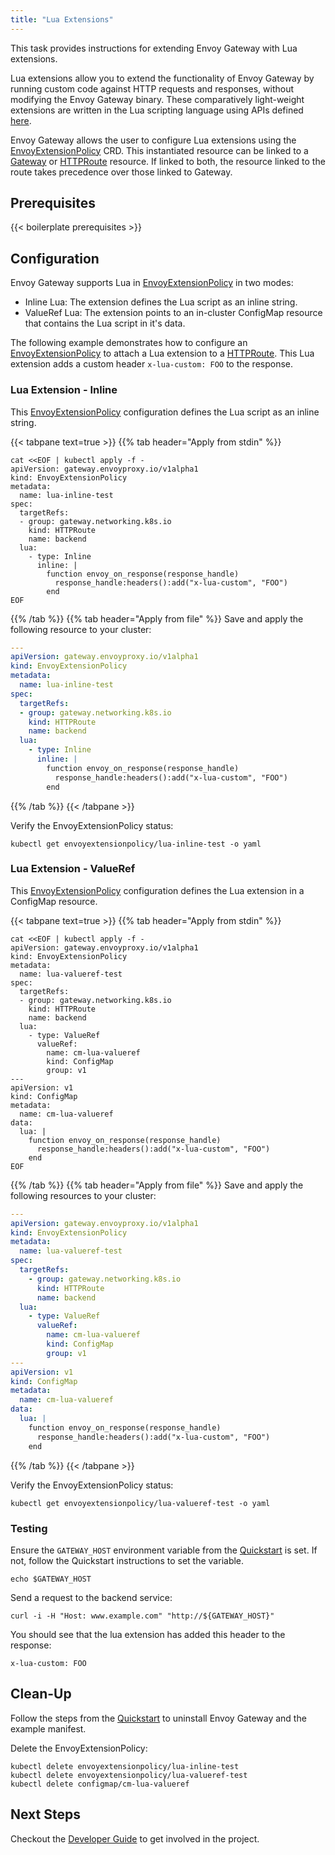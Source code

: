 ```yaml
---
title: "Lua Extensions"
---
```


This task provides instructions for extending Envoy Gateway with Lua extensions.

Lua extensions allow you to extend the functionality of Envoy Gateway by running custom code against HTTP requests and responses,
without modifying the Envoy Gateway binary. These comparatively light-weight extensions are written in the Lua scripting language using APIs defined [here](https://www.envoyproxy.io/docs/envoy/latest/configuration/http/http_filters/lua_filter#stream-handle-api).

Envoy Gateway allows the user to configure Lua extensions using the [EnvoyExtensionPolicy][] CRD.
This instantiated resource can be linked to a [Gateway][Gateway] or [HTTPRoute][HTTPRoute] resource. If linked to both, the resource linked to the route takes precedence over those linked to Gateway.

## Prerequisites

{{< boilerplate prerequisites >}}

## Configuration

Envoy Gateway supports Lua in [EnvoyExtensionPolicy][] in two modes:
* Inline Lua: The extension defines the Lua script as an inline string.
* ValueRef Lua: The extension points to an in-cluster ConfigMap resource that contains the Lua script in it's data.

The following example demonstrates how to configure an [EnvoyExtensionPolicy][] to attach a Lua extension to a [HTTPRoute][HTTPRoute].
This Lua extension adds a custom header `x-lua-custom: FOO` to the response.

### Lua Extension - Inline

This [EnvoyExtensionPolicy][] configuration defines the Lua script as an inline string.

{{< tabpane text=true >}}
{{% tab header="Apply from stdin" %}}

```shell
cat <<EOF | kubectl apply -f -
apiVersion: gateway.envoyproxy.io/v1alpha1
kind: EnvoyExtensionPolicy
metadata:
  name: lua-inline-test
spec:
  targetRefs:
  - group: gateway.networking.k8s.io
    kind: HTTPRoute
    name: backend
  lua:
    - type: Inline
      inline: |
        function envoy_on_response(response_handle)
          response_handle:headers():add("x-lua-custom", "FOO")
        end
EOF
```

{{% /tab %}}
{{% tab header="Apply from file" %}}
Save and apply the following resource to your cluster:

```yaml
---
apiVersion: gateway.envoyproxy.io/v1alpha1
kind: EnvoyExtensionPolicy
metadata:
  name: lua-inline-test
spec:
  targetRefs:
  - group: gateway.networking.k8s.io
    kind: HTTPRoute
    name: backend
  lua:
    - type: Inline
      inline: |
        function envoy_on_response(response_handle)
          response_handle:headers():add("x-lua-custom", "FOO")
        end
```

{{% /tab %}}
{{< /tabpane >}}

Verify the EnvoyExtensionPolicy status:

```shell
kubectl get envoyextensionpolicy/lua-inline-test -o yaml
```

### Lua Extension - ValueRef

This [EnvoyExtensionPolicy][] configuration defines the Lua extension in a ConfigMap resource.

{{< tabpane text=true >}}
{{% tab header="Apply from stdin" %}}

```shell
cat <<EOF | kubectl apply -f -
apiVersion: gateway.envoyproxy.io/v1alpha1
kind: EnvoyExtensionPolicy
metadata:
  name: lua-valueref-test
spec:
  targetRefs:
  - group: gateway.networking.k8s.io
    kind: HTTPRoute
    name: backend
  lua:
    - type: ValueRef
      valueRef:
        name: cm-lua-valueref
        kind: ConfigMap
        group: v1
---
apiVersion: v1
kind: ConfigMap
metadata:
  name: cm-lua-valueref
data:
  lua: |
    function envoy_on_response(response_handle)
      response_handle:headers():add("x-lua-custom", "FOO")
    end
EOF
```

{{% /tab %}}
{{% tab header="Apply from file" %}}
Save and apply the following resources to your cluster:

```yaml
---
apiVersion: gateway.envoyproxy.io/v1alpha1
kind: EnvoyExtensionPolicy
metadata:
  name: lua-valueref-test
spec:
  targetRefs:
    - group: gateway.networking.k8s.io
      kind: HTTPRoute
      name: backend
  lua:
    - type: ValueRef
      valueRef:
        name: cm-lua-valueref
        kind: ConfigMap
        group: v1
---
apiVersion: v1
kind: ConfigMap
metadata:
  name: cm-lua-valueref
data:
  lua: |
    function envoy_on_response(response_handle)
      response_handle:headers():add("x-lua-custom", "FOO")
    end
```

{{% /tab %}}
{{< /tabpane >}}

Verify the EnvoyExtensionPolicy status:

```shell
kubectl get envoyextensionpolicy/lua-valueref-test -o yaml
```

### Testing

Ensure the `GATEWAY_HOST` environment variable from the [Quickstart](../../quickstart) is set. If not, follow the
Quickstart instructions to set the variable.

```shell
echo $GATEWAY_HOST
```

Send a request to the backend service:

```shell
curl -i -H "Host: www.example.com" "http://${GATEWAY_HOST}"
```

You should see that the lua extension has added this header to the response:

```
x-lua-custom: FOO
```

## Clean-Up

Follow the steps from the [Quickstart](../../quickstart) to uninstall Envoy Gateway and the example manifest.

Delete the EnvoyExtensionPolicy:

```shell
kubectl delete envoyextensionpolicy/lua-inline-test
kubectl delete envoyextensionpolicy/lua-valueref-test
kubectl delete configmap/cm-lua-valueref
```

## Next Steps

Checkout the [Developer Guide](../../../contributions/develop) to get involved in the project.

[EnvoyExtensionPolicy]: ../../../api/extension_types#envoyextensionpolicy
[Gateway]: https://gateway-api.sigs.k8s.io/api-types/gateway
[HTTPRoute]: https://gateway-api.sigs.k8s.io/api-types/httproute
